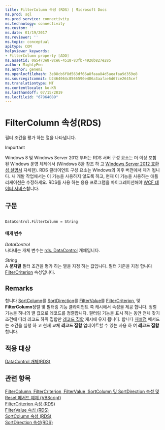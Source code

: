 ```yaml
---
title: FilterColumn 속성 (RDS) | Microsoft Docs
ms.prod: sql
ms.prod_service: connectivity
ms.technology: connectivity
ms.custom: ''
ms.date: 01/19/2017
ms.reviewer: ''
ms.topic: conceptual
apitype: COM
helpviewer_keywords:
- FilterColumn property [ADO]
ms.assetid: 0a5473e8-8ce6-4518-83fb-4920b827e285
author: MightyPen
ms.author: genemi
ms.openlocfilehash: 3e88cb6f8d563df66a8faaa84d5aeafaa9d359e8
ms.sourcegitcommit: b2464064c0566590e486a3aafae6d67ce2645cef
ms.translationtype: MT
ms.contentlocale: ko-KR
ms.lasthandoff: 07/15/2019
ms.locfileid: "67964089"
---
```

# <a name="filtercolumn-property-rds"></a>FilterColumn 속성(RDS)
필터 조건을 평가 하는 열을 나타냅니다.  
  
> [!IMPORTANT]
>  Windows 8 및 Windows Server 2012 부터는 RDS 서버 구성 요소는 더 이상 포함 된 Windows 운영 체제에서 (Windows 8을 참조 하 고 [Windows Server 2012 호환성 설명서](https://www.microsoft.com/download/details.aspx?id=27416) 자세한). RDS 클라이언트 구성 요소는 Windows의 이후 버전에서 제거 됩니다. 새 개발 작업에서는 이 기능을 사용하지 않도록 하고, 현재 이 기능을 사용하는 애플리케이션은 수정하세요. RDS를 사용 하는 응용 프로그램을 마이그레이션해야 [WCF 데이터 서비스](https://go.microsoft.com/fwlink/?LinkId=199565)합니다.  
  
## <a name="syntax"></a>구문  
  
```  
  
DataControl.FilterColumn = String  
```  
  
#### <a name="parameters"></a>매개 변수  
 *DataControl*  
 나타내는 개체 변수는 [rds. DataControl](../../../ado/reference/rds-api/datacontrol-object-rds.md) 개체입니다.  
  
 *String*  
 A **문자열** 필터 조건을 평가 하는 열을 지정 하는 값입니다. 필터 기준을 지정 합니다 [FilterCriterion](../../../ado/reference/rds-api/filtercriterion-property-rds.md) 속성입니다.  
  
## <a name="remarks"></a>Remarks  
 합니다 [SortColumn](../../../ado/reference/rds-api/sortcolumn-property-rds.md)를 [SortDirection](../../../ado/reference/rds-api/sortdirection-property-rds.md)를 [FilterValue](../../../ado/reference/rds-api/filtervalue-property-rds.md)를 [FilterCriterion](../../../ado/reference/rds-api/filtercriterion-property-rds.md), 및 **FilterColumn**정렬 및 필터링 기능 클라이언트 쪽 캐시에서 속성을 제공 합니다. 정렬 기능을 하나의 열 값으로 레코드를 정렬합니다. 필터링 기능을 표시 하는 동안 전체 찾기 조건에 따라 레코드 하위 집합만 [레코드 집합](../../../ado/reference/ado-api/recordset-object-ado.md) 캐시에 유지 됩니다. 합니다 [재설정](../../../ado/reference/rds-api/reset-method-rds.md) 메서드는 조건을 실행 하 고 현재 교체 **레코드 집합** 업데이트할 수 있는 사용 하 여 **레코드 집합**합니다.  
  
## <a name="applies-to"></a>적용 대상  
 [DataControl 개체(RDS)](../../../ado/reference/rds-api/datacontrol-object-rds.md)  
  
## <a name="see-also"></a>관련 항목  
 [FilterColumn, FilterCriterion, FilterValue, SortColumn 및 SortDirection 속성 및 Reset 메서드 예제 (VBScript)](../../../ado/reference/rds-api/filter-column-criterion-value-sortcolumn-sortdirection-example-vbscript.md)   
 [FilterCriterion 속성 (RDS)](../../../ado/reference/rds-api/filtercriterion-property-rds.md)   
 [FilterValue 속성 (RDS)](../../../ado/reference/rds-api/filtervalue-property-rds.md)   
 [SortColumn 속성 (RDS)](../../../ado/reference/rds-api/sortcolumn-property-rds.md)   
 [SortDirection 속성(RDS)](../../../ado/reference/rds-api/sortdirection-property-rds.md)


